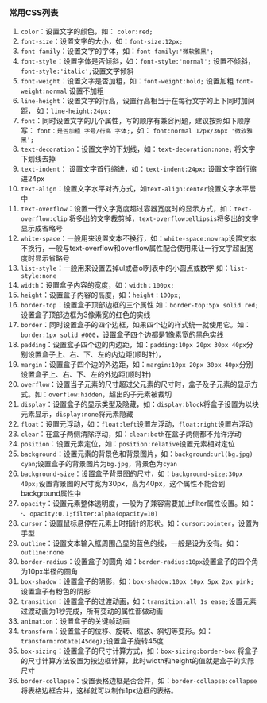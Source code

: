 ### 常用CSS列表

1. `color`：设置文字的颜色，如： `color:red;`
2. `font-size`：设置文字的大小，如：`font-size:12px;`
3. `font-family`：设置文字的字体，如：`font-family:'微软雅黑';`
4. `font-style`：设置字体是否倾斜，如：`font-style:'normal';` 设置不倾斜，`font-style:'italic';`设置文字倾斜
5. `font-weight`：设置文字是否加粗，如：`font-weight:bold;` 设置加粗 `font-weight:normal` 设置不加粗
6. `line-height`：设置文字的行高，设置行高相当于在每行文字的上下同时加间距， 如：`line-height:24px;`
7. `font`：同时设置文字的几个属性，写的顺序有兼容问题，建议按照如下顺序写： `font：是否加粗 字号/行高 字体;`，如： `font:normal 12px/36px '微软雅黑';`
8. `text-decoration`：设置文字的下划线，如：`text-decoration:none;` 将文字下划线去掉
9. `text-indent`： 设置文字首行缩进，如：`text-indent:24px;` 设置文字首行缩进24px
10. `text-align`：设置文字水平对齐方式，如`text-align:center`设置文字水平居中
11. `text-overflow`：设置一行文字宽度超过容器宽度时的显示方式，如：`text-overflow:clip` 将多出的文字裁剪掉，`text-overflow:ellipsis`将多出的文字显示成省略号
12. `white-space`：一般用来设置文本不换行，如：`white-space:nowrap`设置文本不换行，一般与text-overflow和overflow属性配合使用来让一行文字超出宽度时显示省略号
13. `list-style`：一般用来设置去掉ul或者ol列表中的小圆点或数字 如：`list-style:none`
14. `width`：设置盒子内容的宽度，如：`width：100px;`
15. `height`：设置盒子内容的高度，如：`height：100px;`
16. `border-top`：设置盒子顶部边框的三个属性 如：`border-top:5px solid red;`设置盒子顶部边框为3像素宽的红色的实线
17. `border`：同时设置盒子的四个边框，如果四个边的样式统一就使用它。如：`border:1px solid #000`，设置盒子四个边都是1像素宽的黑色实线
18. `padding`：设置盒子四个边的内边距，如：`padding:10px 20px 30px 40px`分别设置盒子上、右、下、左的内边距(顺时针)，
19. `margin`：设置盒子四个边的外边距，如：`margin:10px 20px 30px 40px`分别设置盒子上、右、下、左的外边距(顺时针)
20. `overflow`：设置当子元素的尺寸超过父元素的尺寸时，盒子及子元素的显示方式。如：`overflow:hidden`，超出的子元素被裁切
21. `display`：设置盒子的显示类型及隐藏，如：`display:block`将盒子设置为以块元素显示，`display:none`将元素隐藏
22. `float`：设置元浮动，如：`float:left`设置左浮动，`float:right`设置右浮动
23. `clear`：在盒子两侧清除浮动，如：`clear:both`在盒子两侧都不允许浮动
24. `position`：设置元素定位，如：`position:relative`设置元素相对定位
25. `background`：设置元素的背景色和背景图片，如：`background:url(bg.jpg) cyan`;设置盒子的背景图片为`bg.jpg`，背景色为`cyan`
26. `background-size`：设置盒子背景图的尺寸，如：`background-size:30px 40px;`设置背景图的尺寸宽为30px，高为40px，这个属性不能合到background属性中
27. `opacity`：设置元素整体透明度，一般为了兼容需要加上filter属性设置。如：·、`opacity:0.1;filter:alpha(opacity=10)`
28. `cursor`：设置鼠标悬停在元素上时指针的形状。如：`cursor:pointer`，设置为手型
29. `outline`：设置文本输入框周围凸显的蓝色的线，一般是设为没有。如：`outline:none`
30. `border-radius`：设置盒子的圆角 如：`border-radius:10px`设置盒子的四个角为10px半径的圆角
31. `box-shadow`：设置盒子的阴影，如：`box-shadow:10px 10px 5px 2px pink;`设置盒子有粉色的阴影
32. `transition`：设置盒子的过渡动画，如：`transition:all 1s ease;`设置元素过渡动画为1秒完成，所有变动的属性都做动画
33. `animation`：设置盒子的关键帧动画
34. `transform`：设置盒子的位移、旋转、缩放、斜切等变形。如：`transform:rotate(45deg);`设置盒子旋转45度
35. `box-sizing`：设置盒子的尺寸计算方式，如：`box-sizing:border-box` 将盒子的尺寸计算方法设置为按边框计算，此时width和height的值就是盒子的实际尺寸
36. `border-collapse`：设置表格边框是否合并，如：`border-collapse:collapse`将表格边框合并，这样就可以制作1px边框的表格。
